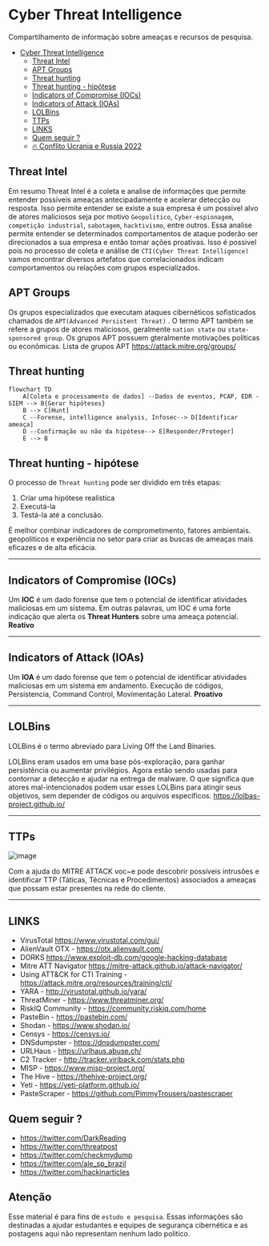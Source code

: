 # Cyber Threat Intelligence
Compartilhamento de informação sobre ameaças e recursos de pesquisa.

- [Cyber Threat Intelligence](#cyber-threat-intelligence)
  * [Threat Intel](#threat-intel)
  * [APT Groups](#apt-groups)
  * [Threat hunting](#threat-hunting)
  * [Threat hunting - hipótese](#threat-hunting---hip%C3%B3tese)
  * [Indicators of Compromise (IOCs)](#indicators-of-compromise-iocs)
  * [Indicators of Attack (IOAs)](#indicators-of-attack--ioas)
  * [LOLBins](#lolbins)
  * [TTPs](#ttps)
  * [LINKS](#links)
  * [Quem seguir ?](#quem-seguir-)
  * [:fire: Conflito Ucrania e Russia 2022](https://github.com/danieldonda/Cyber-Threat-Intelligence/tree/main/ukraine-russia)


## Threat Intel
Em resumo Threat Intel é a coleta e analise de informações que permite entender possiveis ameaças antecipadamente e acelerar detecção ou resposta. Isso permite entender se existe a sua empresa é um possivel alvo de atores maliciosos seja por motivo `Geopolitico`, `Cyber-espionagem`, `competição industrial`, `sabotagem`, `hacktivismo`, entre outros.
Essa analise permite entender se determinados comportamentos de ataque poderão ser direcionados a sua empresa e então tomar ações proativas. Isso é possivel pois no processo de coleta e análise de `CTI(Cyber Threat Intelligence)` vamos encontrar diversos artefatos que correlacionados indicam comportamentos ou relações com grupos especializados.

## APT Groups
Os grupos especializados que executam ataques cibernéticos sofisticados chamados de `APT(Advanced Persistent Threat)` . O termo APT também se refere a grupos de atores maliciosos, geralmente `nation state` ou `state-sponsored group`. Os grupos APT possuem gteralmente motivações políticas ou econômicas.
Lista de grupos APT 
https://attack.mitre.org/groups/ 

## Threat hunting
```mermaid
flowchart TD
    A[Coleta e processamento de dados] --Dados de eventos, PCAP, EDR - SIEM --> B{Gerar hipóteses}
    B --> C[Hunt]
    C --Forense, intelligence analysis, Infosec--> D[Identificar ameaça]
    D --Confirmação ou não da hipótese--> E[Responder/Proteger]
    E --> B
```
## Threat hunting - hipótese
O processo de `Threat hunting` pode ser dividido em três etapas:

1. Criar uma hipótese realística
2. Executá-la
3. Testá-la até a conclusão.

É melhor combinar indicadores de comprometimento, fatores ambientais. geopoliticos e experiência no setor para criar as buscas de ameaças mais eficazes e de alta eficácia.

------------
## Indicators of Compromise (IOCs)

Um **IOC** é um dado forense que tem o potencial de identificar atividades maliciosas em um sistema. Em outras palavras, um IOC é uma forte indicação que alerta os **Threat Hunters** sobre uma ameaça potencial. **Reativo**

------------
## Indicators of Attack (IOAs)

Um **IOA** é um dado forense que tem o potencial de identificar atividades maliciosas em um sistema em andamento. Execução de códigos, Persistencia, Command Control, Movimentação Lateral. **Proativo**

------------
## LOLBins

LOLBins é o termo abreviado para Living Off the Land Binaries. 

LOLBins eram  usados em uma base pós-exploração, para ganhar persistência ou aumentar privilégios. Agora estão sendo usadas para contornar a detecção e ajudar na entrega de malware. O que significa que atores mal-intencionados podem usar esses LOLBins para atingir seus objetivos, sem depender de códigos ou arquivos específicos.
https://lolbas-project.github.io/ 

------------
## TTPs
![image](https://user-images.githubusercontent.com/16530643/158909630-e8a2f183-a7cb-4fea-b57b-73ab53ebbce6.png)

Com a ajuda do MITRE ATTACK voc~e pode descobrir possíveis intrusões e identificar TTP (Táticas, Técnicas e Procedimentos) associados a ameaças que possam estar presentes na rede do cliente. 

------------
## LINKS
- VirusTotal https://www.virustotal.com/gui/ 
- AlienVault OTX - https://otx.alienvault.com/
- DORKS https://www.exploit-db.com/google-hacking-database 
- Mitre ATT Navigator https://mitre-attack.github.io/attack-navigator/ 
- Using ATT&CK for CTI Training - https://attack.mitre.org/resources/training/cti/
- YARA - http://virustotal.github.io/yara/ 
- ThreatMiner - https://www.threatminer.org/
- RiskIQ Community - https://community.riskiq.com/home
- PasteBin - https://pastebin.com/
- Shodan - https://www.shodan.io/
- Censys - https://censys.io/
- DNSdumpster - https://dnsdumpster.com/
- URLHaus - https://urlhaus.abuse.ch/
- C2 Tracker - http://tracker.viriback.com/stats.php
- MISP - https://www.misp-project.org/
- The Hive - https://thehive-project.org/
- Yeti - https://yeti-platform.github.io/
- PasteScraper - https://github.com/PimmyTrousers/pastescraper

## Quem seguir ?
- https://twitter.com/DarkReading 
- https://twitter.com/threatpost 
- https://twitter.com/checkmydump 
- https://twitter.com/ale_sp_brazil
- https://twitter.com/hackinarticles


## Atenção
Esse material é para fins de `estudo e pesquisa`.
Essas informações são  destinadas a ajudar estudantes e equipes de segurança cibernética e as postagens aqui não representam nenhum lado politico.
